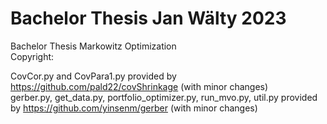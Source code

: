 # Bachelor Thesis Jan Wälty 2023 
Bachelor Thesis Markowitz Optimization \
Copyright:

CovCor.py and CovPara1.py provided by https://github.com/pald22/covShrinkage (with minor changes) \
gerber.py, get_data.py, portfolio_optimizer.py, run_mvo.py, util.py provided by https://github.com/yinsenm/gerber (with minor changes)


